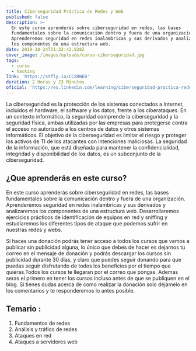 ```yaml
---
title: Ciberseguridad Práctica de Redes y Web
published: false
description: >-
  En este curso aprenderás sobre ciberseguridad en redes, las bases
  fundamentales sobre la comunicación dentro y fuera de una organización.
  Aprenderemos seguridad en redes inalambricas y sus derivados y analizaremos
  los componentes de una estructura web.
date: 2019-10-24T21:33:42.828Z
cover_image: /images/uploads/curso-ciberseguridad.jpg
tags:
  - curso
  - hacking
link: 'https://stfly.io/CCSRWEB'
duration: 2 Horas y 23 Minutos
oficial: 'https://es.linkedin.com/learning/ciberseguridad-practica-redes-y-web'
---
```

La ciberseguridad es la protección de los sistemas conectados a Internet, incluidos el hardware, el software y los datos, frente a los ciberataques. En un contexto informático, la seguridad comprende la ciberseguridad y la seguridad física, ambas utilizadas por las empresas para protegerse contra el acceso no autorizado a los centros de datos y otros sistemas informáticos. El objetivo de la ciberseguridad es limitar el riesgo y proteger los activos de TI de los atacantes con intenciones maliciosas. La seguridad de la información, que está diseñada para mantener la confidencialidad, integridad y disponibilidad de los datos, es un subconjunto de la ciberseguridad.

## ¿Que aprenderás en este curso?

En este curso aprenderás sobre ciberseguridad en redes, las bases fundamentales sobre la comunicación dentro y fuera de una organización. Aprenderemos seguridad en redes inalambricas y sus derivados y analizaremos los componentes de una estructura web. Desarrollaremos ejercicios prácticos de identificación de equipos en red y sniffing y estudiaremos los diferentes tipos de ataque que podemos sufrir en nuestras redes y webs. 

Si haces una donación podrás tener acceso a todos los cursos que vamos a publicar sin publicidad alguna, lo único que debes de hacer es dejarnos tu correo en el mensaje de donación y podrás descargar los cursos sin publicidad durante 30 días, y claro que puedes seguir donando para que puedas seguir disfrutando de todos los beneficios por el tiempo que quieras.Todos los cursos te llegaran por el correo que pongas. Ademas seras el primero en tener los cursos incluso antes de que se publiquen en el blog. Si tienes dudas acerca de como realizar la donación solo déjamelo en los comentarios y te responderemos lo antes posible.

## Temario :

1. Fundamentos de redes 
2. Análisis y tráfico de redes
3. Ataques en red
4. Ataques a servidores web
